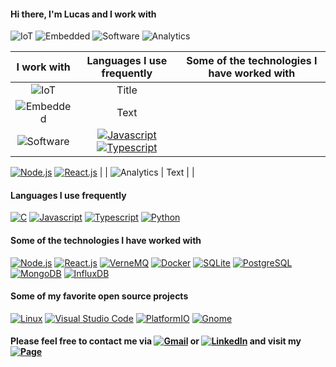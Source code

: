 <!--<img align='right' src="https://github.com/lucaslui/lucaslui/blob/master/iot11-development.gif" width=50%> -->

#### Hi there, I'm Lucas and I work with 

![IoT](https://img.shields.io/badge/-Internet%20of%20Things-ffa804?style=flat)
![Embedded](https://img.shields.io/badge/-Embedded%20Systems-D14836?style=flat)
![Software](https://img.shields.io/badge/-Software%20Development-007ACC?style=flat)
![Analytics](https://img.shields.io/badge/-Data%20Analytics%2FScience-4d008f?style=flat)

| I work with      | Languages I use frequently | Some of the technologies I have worked with |
| :----: | :----: | :----: |
| ![IoT](https://img.shields.io/badge/-Internet%20of%20Things-ffa804?style=flat)      | Title       | |
| ![Embedded](https://img.shields.io/badge/-Embedded%20Systems-D14836?style=flat)   | Text        | |
| ![Software](https://img.shields.io/badge/-Software%20Development-007ACC?style=flat) | [![Javascript](https://img.shields.io/badge/-JavaScript-ffa804?style=flat&logo=javascript&logoColor=white)](https://nodejs.org/en/) [![Typescript](https://img.shields.io/badge/-Typescript-002E5F?style=flat&logo=typescript&logoColor=white)](https://www.typescriptlang.org/) | 
[![Node.js](https://img.shields.io/badge/-Node.js-339933?style=flat&logo=node-dot-js&logoColor=white)](https://nodejs.org/en/) 
[![React.js](https://img.shields.io/badge/-React.js-22ADF6?style=flat&logo=react&logoColor=white)](https://pt-br.reactjs.org/) | 
| ![Analytics](https://img.shields.io/badge/-Data%20Analytics%2FScience-4d008f?style=flat)   | Text        | |

#### Languages I use frequently

[![C](https://img.shields.io/badge/-C%2FC++-007ACC?style=flat&logo=c%2b%2b&logoColor=white)](https://gcc.gnu.org/)
[![Javascript](https://img.shields.io/badge/-JavaScript-ffa804?style=flat&logo=javascript&logoColor=white)](https://nodejs.org/en/)
[![Typescript](https://img.shields.io/badge/-Typescript-002E5F?style=flat&logo=typescript&logoColor=white)](https://www.typescriptlang.org/)
[![Python](https://img.shields.io/badge/-Python-4d008f?style=flat&logo=python&logoColor=white)](https://www.python.org/)

<!--[![Top Langs](https://github-readme-stats.vercel.app/api/top-langs/?username=lucaslui&theme=dark&layout=compact)]() -->

#### Some of the technologies I have worked with

[![Node.js](https://img.shields.io/badge/-Node.js-339933?style=flat&logo=node-dot-js&logoColor=white)](https://nodejs.org/en/) 
[![React.js](https://img.shields.io/badge/-React.js-22ADF6?style=flat&logo=react&logoColor=white)](https://pt-br.reactjs.org/)
[![VerneMQ](https://img.shields.io/badge/-VerneMQ-3C5280?style=flat&logo=eclipse-mosquitto&logoColor=white)](https://vernemq.com/)
[![Docker](https://img.shields.io/badge/-Docker-0077B5?style=flat&logo=docker&logoColor=white)](https://www.docker.com/)
[![SQLite](https://img.shields.io/badge/-SQLite-003B57?style=flat&logo=sqlite&logoColor=white)](https://www.sqlite.org/)
[![PostgreSQL](https://img.shields.io/badge/-PostgreSQL-336791?style=flat&logo=postgresql&logoColor=white)](https://www.postgresql.org/)
[![MongoDB](https://img.shields.io/badge/-MongoDB-47A248?style=flat&logo=mongodb&logoColor=white)](https://www.mongodb.com/)
[![InfluxDB](https://img.shields.io/badge/-InfluxDB-22ADF6?style=flat&logo=influxdb&logoColor=white)](https://www.influxdata.com/)

#### Some of my favorite open source projects

[![Linux](https://img.shields.io/badge/-Linux-ffa804?style=flat&logo=linux&logoColor=white)](https://www.linuxfoundation.org/)
[![Visual Studio Code](https://img.shields.io/badge/-VSCode-007ACC?style=flat&logo=visual-studio-code&logoColor=white)](https://github.com/microsoft/vscode)
[![PlatformIO](https://img.shields.io/badge/-PlatformIO-E34F26?style=flat&logo=bilibili&logoColor=white)](https://platformio.org/)
[![Gnome](https://img.shields.io/badge/-Gnome-4A86CF?style=flat&logo=gnome&logoColor=white)](https://www.gnome.org/)

#### Please feel free to contact me via [![Gmail](https://img.shields.io/badge/-Email-D14836?style=flat&logo=gmail&logoColor=white)](mailto:lucasluimotta@gmail.com) or [![LinkedIn](https://img.shields.io/badge/-Linkedin-0077B5?style=flat&logo=linkedin&logoColor=white)](https://www.linkedin.com/in/lucas-lui-motta/) and visit my [![Page](https://img.shields.io/badge/-Page-000000?style=flat&logo=houzz&logoColor=white)](https://lucaslui.github.io/blog/)

<!--[![Anurag's github stats](https://github-readme-stats.vercel.app/api?username=lucaslui&count_private=true&hide=prs,issues,contribs&show_icons=true&theme=dark)]() -->
